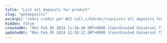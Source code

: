 ```yaml
---
title: "List all deposits for product"
slug: "getdeposits"
excerpt: "<h4>1 credit per API call.</h4><br/><p>Lists all deposits for API key.</p>"
hidden: false
createdAt: "Mon Feb 05 2024 11:38:10 GMT+0000 (Coordinated Universal Time)"
updatedAt: "Mon Feb 05 2024 11:38:12 GMT+0000 (Coordinated Universal Time)"
---
```

